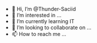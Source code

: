 - 👋 Hi, I’m @Thunder-Saciid
- 👀 I’m interested in ...
- 🌱 I’m currently learning IT
- 💞️ I’m looking to collaborate on ...
- 📫 How to reach me ...

<!---
Thunder-Saciid/Thunder-Saciid is a ✨ special ✨ repository because its `README.md` (this file) appears on your GitHub profile.
You can click the Preview link to take a look at your changes.
--->
